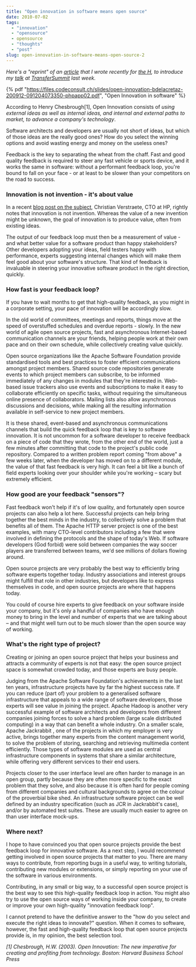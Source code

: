 ```yaml
---
title: "Open innovation in software means open source"
date: 2010-07-02
tags: 
  - "innovation"
  - "opensource"
  - opensource
  - "thoughts"
  - "post"
slug: open-innovation-in-software-means-open-source-2
---
```


_Here's a "reprint" of an [article](http://www.h-online.com/open/features/TransferSummit-Open-innovation-in-software-means-Open-Source-1022212.html) that I wrote recently for [the H](http://www.h-online.com/), to introduce my [talk](http://www.transfersummit.com/programme/60) at [TransferSummit](http://www.transfersummit.com) last week._

{% pdf
 "https://files.codeconsult.ch/slides/open-innovation-bdelacretaz-200912-091204073350-phpapp02.pdf",
  "Open Innovation in software"
%}

According to Henry Chesbrough\[1\], Open Innovation consists of _using external ideas as well as internal ideas, and internal and external paths to market, to advance a company's technology_.

Software architects and developers are usually not short of ideas, but which of those ideas are the really good ones? How do you select the winning options and avoid wasting energy and money on the useless ones?

Feedback is the key to separating the wheat from the chaff. Fast and good quality feedback is required to steer any fast vehicle or sports device, and it works the same in software: without a performant feedback loop, you're bound to fall on your face - or at least to be slower than your competitors on the road to success.

### Innovation is not invention - it's about value

In a recent [blog post on the subject](http://h30507.www3.hp.com/t5/Supply-Chain-Management-Blog/Innovation-how-shall-we-go-after-it/ba-p/80884), Christian Verstraete, CTO at HP, rightly notes that innovation is not invention. Whereas the value of a new invention might be unknown, the goal of innovation is to produce value, often from existing ideas.

The output of our feedback loop must then be a measurement of value - and what better value for a software product than happy stakeholders? Other developers adopting your ideas, field testers happy with performance, experts suggesting internal changes which will make them feel good about your software's structure. That kind of feedback is invaluable in steering your innovative software product in the right direction, quickly.

### How fast is your feedback loop?

If you have to wait months to get that high-quality feedback, as you might in a corporate setting, your pace of innovation will be accordingly slow.

In the old world of committees, meetings and reports, things move at the speed of overstuffed schedules and overdue reports - slowly. In the new world of agile open source projects, fast and asynchronous Internet-based communication channels are your friends, helping people work at their own pace and on their own schedule, while collectively creating value quickly.

Open source organizations like the Apache Software Foundation provide standardised tools and best practices to foster efficient communications amongst project members. Shared source code repositories generate events to which project members can subscribe, to be informed immediately of any changes in modules that they're interested in. Web-based issue trackers also use events and subscriptions to make it easy to collaborate efficiently on specific tasks, without requiring the simultaneous online presence of collaborators. Mailing lists also allow asynchronous discussions and decisions, while making all the resulting information available in self-service to new project members.

It is these shared, event-based and asynchronous communications channels that build the quick feedback loop that is key to software innovation. It is not uncommon for a software developer to receive feedback on a piece of code that they wrote, from the other end of the world, just a few minutes after committing that code to the project's public code repository. Compared to a written problem report coming "from above" a few weeks later, when the developer has moved on to a different module, the value of that fast feedback is very high. It can feel a bit like a bunch of field experts looking over your shoulder while you're working – scary but extremely efficient.

### How good are your feedback "sensors"?

Fast feedback won't help if it's of low quality, and fortunately open source projects can also help a lot here. Successful projects can help bring together the best minds in the industry, to collectively solve a problem that benefits all of them. The Apache HTTP server project is one of the best examples, with many CTO-level contributors including a few that were involved in defining the protocols and the shape of today's Web. If software developers (God forbid) were sold between companies the way soccer players are transferred between teams, we'd see millions of dollars flowing around.

Open source projects are very probably the best way to efficiently bring software experts together today. Industry associations and interest groups might fulfill that role in other industries, but developers like to express themselves in code, and open source projects are where that happens today.

You could of course hire experts to give feedback on your software inside your company, but it's only a handful of companies who have enough money to bring in the level and number of experts that we are talking about – and that might well turn out to be much slower than the open source way of working.

### What's the right type of project?

Creating or joining an open source project that helps your business and attracts a community of experts is not that easy: the open source project space is somewhat crowded today, and those experts are busy people.

Judging from the Apache Software Foundation's achievements in the last ten years, infrastructure projects have by far the highest success rate. If you can reduce (part of) your problem to a generalised software infrastructure that appeals to a wide range of software developers, those experts will see value in joining the project. Apache Hadoop is another very successful example of software architects and developers from different companies joining forces to solve a hard problem (large scale distributed computing) in a way that can benefit a whole industry. On a smaller scale, Apache Jackrabbit , one of the projects in which my employer is very active, brings together many experts from the content management world, to solve the problem of storing, searching and retrieving multimedia content efficiently. Those types of software modules are used as central infrastructure components in systems that share a similar architecture, while offering very different services to their end users.

Projects closer to the user interface level are often harder to manage in an open group, partly because they are often more specific to the exact problem that they solve, and also because it is often hard for people coming from different companies and cultural backgrounds to agree on the colour of the proverbial bike shed. An infrastructure software project can be well defined by an industry specification (such as JCR in Jackrabbit's case), and/or by automated test suites. These are usually much easier to agree on than user interface mock-ups.

### Where next?

I hope to have convinced you that open source projects provide the best feedback loop for innovative software. As a next step, I would recommend getting involved in open source projects that matter to you. There are many ways to contribute, from reporting bugs in a useful way, to writing tutorials, contributing new modules or extensions, or simply reporting on your use of the software in various environments.

Contributing, in any small or big way, to a successful open source project is the best way to see this high-quality feedback loop in action. You might also try to use the open source ways of working inside your company, to create or improve your own high-quality "innovation feedback loop".

I cannot pretend to have the definitive answer to the "how do you select and execute the right ideas to innovate?" question. When it comes to software, however, the fast and high-quality feedback loop that open source projects provide is, in my opinion, the best selection tool.

_\[1\] Chesbrough, H.W. (2003). Open Innovation: The new imperative for creating and profiting from technology. Boston: Harvard Business School Press_
